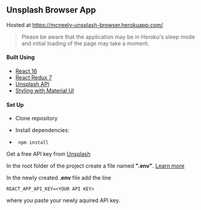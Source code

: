 ## Unsplash Browser App
 
Hosted at https://mcneely-unsplash-browser.herokuapp.com/
> Please be aware that the application may be in Heroku's sleep mode and initial loading of the page may take a moment.  


#### Built Using

  * [React 16](https://reactjs.org/ "ReactJS's Homepage")  
  * [React Redux 7](https://react-redux.js.org/ "React Redux's Homepage")  
  * [Unsplash API](https://unsplash.com/developers "Unsplash Developer Page")  
  * [Styling with Material UI](https://material-ui.com/ "Material UI's Homepage")  
  
  
#### Set Up  

  * Clone repository 
  
  * Install dependencies:
  * ``` npm install```  
  
  Get a free API key from [Unsplash](https://unsplash.com/developers "Unsplash Developer Page")  
  
  In the root folder of the project create a file named **".env"**. [Learn more](https://create-react-app.dev/docs/adding-custom-environment-variables/ "Adding Custom Enviornment Variables in React")  
  
  In the newly created **.env** file add the line  
  ```
  REACT_APP_API_KEY=<YOUR API KEY>
  ``` 
  where you paste your newly aquired API key.
  


